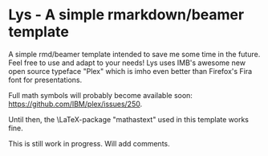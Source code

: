 # Lys - A simple rmarkdown/beamer template 


A simple rmd/beamer template intended to save me some time in the future. Feel free to use and adapt to your needs!
Lys uses IMB's awesome new open source typeface "Plex" which is imho even better than Firefox's Fira font for presentations. 

Full math symbols will probably become available soon: https://github.com/IBM/plex/issues/250. 

Until then, the \LaTeX-package "mathastext" used in this template works fine.


This is still work in progress. Will add comments.

